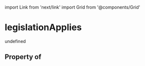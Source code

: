 import Link from 'next/link'
import Grid from '@components/Grid'

# legislationApplies

undefined

## Property of



